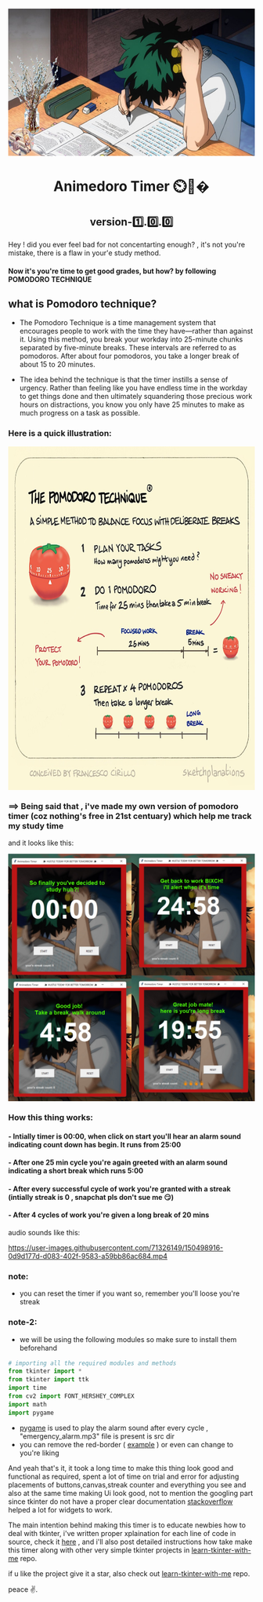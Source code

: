 <p align="center"><img src="src/sample1.jpg" width="100%" height='300' ></p>
<h1 align="center"> Animedoro Timer ⏲️📙�</h1>
<h2 align="center">version-1️⃣.0️⃣.0️⃣</h2>
Hey ! did you ever feel bad for not concentarting enough? , it's not you're mistake, there is a flaw in your'e study method.

#### Now it's you're time to get good grades, but how? by following POMODORO TECHNIQUE  

## what is Pomodoro technique?
- The Pomodoro Technique is a time management system that encourages people to work with the time they have—rather than against it. Using this method, you break your workday into 25-minute chunks separated by five-minute breaks. These intervals are referred to as pomodoros. After about four pomodoros, you take a longer break of about 15 to 20 minutes.

- The idea behind the technique is that the timer instills a sense of urgency. Rather than feeling like you have endless time in the workday to get things done and then ultimately squandering those precious work hours on distractions, you know you only have 25 minutes to make as much progress on a task as possible.

### Here is a quick illustration:
<p align="center"><img src="src/illustration.jpg" height='700' width='900' align="center"></p>

### ==> Being said that , i've made my own version of pomodoro timer (coz nothing's free in 21st centuary) which help me track my study time
and it looks like this: 
<p align="center"><img src="preview/final.jpg" align="center"></p>

### How this thing works:
#### - Intially timer is 00:00, when click on start you'll hear an alarm sound indicating count down has begin. It runs from 25:00
#### - After one 25 min cycle you're again greeted with an alarm sound indicating a short break which runs 5:00
#### - After every successful cycle of work you're granted with a streak (intially streak is 0 , snapchat pls don't sue me 😏)
#### - After 4 cycles of work you're given a long break of 20 mins
audio sounds like this: 

https://user-images.githubusercontent.com/71326149/150498916-0d9d177d-d083-402f-9583-a59bb86ac684.mp4

### note:
- you can reset the timer if you want so, remember you'll loose you're streak
### note-2:
- we will be using the following modules so make sure to install them beforehand

```python
# importing all the required modules and methods 
from tkinter import *
from tkinter import ttk
import time
from cv2 import FONT_HERSHEY_COMPLEX
import math
import pygame
```
- <a href='https://pypi.org/project/pygame/'>pygame</a> is used to play the alarm sound after every cycle , "emergency_alarm.mp3" file is present is src dir
- you can remove the red-border ( <a href='https://github.com/sasivatsal7122/AnimedoroTimer-Tkinter/blob/main/preview/borderless.png'>example</a> ) or even can change to you're liking

And yeah that's it, it took a long time to make this thing look good and functional as required, spent a lot of time on trial and error for adjusting placements of buttons,canvas,streak counter and everything you see and also at the same time making Ui look good, not to mention the googling part since tkinter do not have a proper clear documentation <a href='https://stackoverflow.com/'>stackoverflow</a> helped a lot for widgets to work.

The main intention behind making this timer is to educate newbies how to deal with tkinter, i've written  proper xplaination for each line of code in source, check it <a href='https://github.com/sasivatsal7122/AnimedoroTimer-Tkinter/blob/main/animedoro.py'>here</a> ,  and i'll also post detailed instructions how take make this timer along with other very simple tkinter projects in <a href=''>learn-tkinter-with-me</a> repo.

if u like the project give it a star, also check out <a href=''>learn-tkinter-with-me</a> repo.

peace ✌️.
